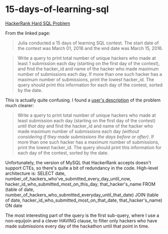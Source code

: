 # 15-days-of-learning-sql
[HackerRank Hard SQL Problem](https://www.hackerrank.com/challenges/15-days-of-learning-sql)

From the linked page:
>Julia conducted a 15 days of learning SQL contest. The start date of the contest was March 01, 2016 and the end date was March 15, 2016.

>Write a query to print total number of unique hackers who made at least 1  submission each day (starting on the first day of the contest), and find the hacker_id and name of the hacker who made maximum number of submissions each day. If more than one such hacker has a maximum number of submissions, print the lowest hacker_id. The query should print this information for each day of the contest, sorted by the date.

This is actually quite confusing. I found a [user's description](https://www.hackerrank.com/challenges/15-days-of-learning-sql/forum/comments/202102) of the problem much clearer:
>Write a query to print total number of unique hackers who made at least submission each day (starting on the first day of the contest) *until that day* and find the hacker_id and name of the hacker who made maximum number of submissions each day *(without considering if they made submissions the days before or after)*. If more than one such hacker has a maximum number of submissions, print the lowest hacker_id. The query should print this information for each day of the contest, sorted by the date.

Unfortunately, the version of MySQL that HackerRank accepts doesn't support CTEs, so there's quite a bit of redundancy in the code. High-level architecture is:
SELECT
  date,
  number_of_hackers_who've_submitted_every_day_until_now,
  hacker_id_who_submitted_most_on_this_day,
  that_hacker's_name
FROM
  (table of date, number_of_hackers_who_submitted_everyday_until_that_date)
  JOIN
  (table of date, hacker_id_who_submitted_most_on_that_date, that_hacker's_name)
  ON
  date
  
The most interesting part of the query is the first sub-query, where I use a non-equijoin and a clever HAVING clause, to filter only hackers who have made submissions every day of the hackathon until that point in time.
